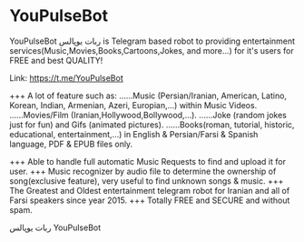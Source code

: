 # YouPulseBot
YouPulseBot ربات یوپالس is Telegram based robot to providing entertainment services(Music,Movies,Books,Cartoons,Jokes, and more...) for it's users for FREE and best QUALITY!

Link: https://t.me/YouPulseBot

+++ A lot of feature such as:
......Music (Persian/Iranian, American, Latino, Korean, Indian, Armenian, Azeri, Europian,...) within Music Videos.
......Movies/Film (Iranian,Hollywood,Bollywood,...).
......Joke (random jokes just for fun) and Gifs (animated pictures).
......Books(roman, tutorial, historic, educational, entertainment,...) in English & Persian/Farsi & Spanish language, PDF & EPUB files only.
    
+++ Able to handle full automatic Music Requests to find and upload it for user.
+++ Music recognizer by audio file to determine the ownership of song(exclusive feature), very useful to find unknown songs & music.
+++ The Greatest and Oldest entertainment telegram robot for Iranian and all of Farsi speakers since year 2015.
+++ Totally FREE and SECURE and without spam.

ربات یوپالس
YouPulseBot

